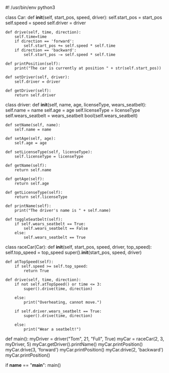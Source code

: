 #! /usr/bin/env python3

class Car:
    def __init__(self, start_pos, speed, driver):
        self.start_pos = start_pos
        self.speed = speed
        self.driver = driver

    def drive(self, time, direction):
        self.time=time
        if direction == 'forward':
            self.start_pos += self.speed * self.time
        if direction == 'backward':
            self.start_pos -= self.speed * self.time

    def printPosition(self):
        print("The car is currently at position " + str(self.start_pos))

    def setDriver(self, driver):
        self.driver = driver

    def getDriver(self):
        return self.driver

class driver:
    def __init__(self, name, age, licenseType, wears_seatbelt):
        self.name = name
        self.age = age
        self.licenseType = licenseType
        self.wears_seatbelt = wears_seatbelt
        bool(self.wears_seatbelt)

    def setName(self, name):
        self.name = name

    def setAge(self, age):
        self.age = age

    def setLicenseType(self, licenseType):
        self.licenseType = licenseType

    def getName(self):
        return self.name

    def getAge(self):
        return self.age

    def getLicenseType(self):
        return self.licenseType

    def printName(self):
        print("The driver's name is " + self.name)

    def toggleSeatbelt(self):
        if self.wears_seatbelt == True:
            self.wears_seatbelt == False
        else:
            self.wears_seatbelt == True

class raceCar(Car):
    def __init__(self, start_pos, speed, driver, top_speed):
        self.top_speed = top_speed
        super().__init__(start_pos, speed, driver)
        

    def atTopSpeed(self):
        if self.speed >= self.top_speed:
            return True

    def drive(self, time, direction):
        if not self.atTopSpeed() or time <= 3:
            super().drive(time, direction)

        else:
            print("Overheating, cannot move.")

        if self.driver.wears_seatbelt == True:
            super().drive(time, direction)

        else:
            print("Wear a seatbelt!")

def main():
    myDriver = driver("Tom", 21, "Full", True)
    myCar = raceCar(2, 3, myDriver, 5)
    myCar.getDriver().printName()
    myCar.printPosition()
    myCar.drive(3, 'forward')
    myCar.printPosition()
    myCar.drive(2, 'backward')
    myCar.printPosition()

if __name__ == "__main__":
    main()
